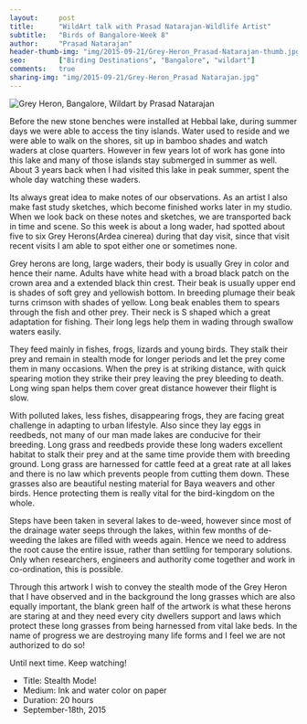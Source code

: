```yaml
---
layout:     post
title:      "WildArt talk with Prasad Natarajan-Wildlife Artist"
subtitle:   "Birds of Bangalore-Week 8"
author:     "Prasad Natarajan"
header-thumb-img: "img/2015-09-21/Grey-Heron_Prasad-Natarajan-thumb.jpg"
seo: 		["Birding Destinations", "Bangalore", "wildart"]
comments:   true
sharing-img: "img/2015-09-21/Grey-Heron_Prasad Natarajan.jpg"
---
```



<img src="{{ site.baseurl }}/img/2015-09-21/Grey-Heron_Prasad Natarajan.jpg" alt="Grey Heron, Bangalore, Wildart by Prasad Natarajan">

<p>
Before the new stone benches were installed at Hebbal lake, during summer days we were able to access the tiny islands. Water used to reside and we were able to walk on the shores, sit up in bamboo shades and watch waders at close quarters. However in few years lot of work has gone into this lake and many of those islands stay submerged in summer as well. About 3 years back when I had visited this lake in peak summer, spent the whole day watching these waders. 
</p>

<p>
Its always great idea to make notes of our observations. As an artist I also make fast study sketches, which become finished works later in my studio. When we look back on these notes and sketches, we are transported back in time and scene. So this week is about a long wader, had spotted about five to six Grey Herons(Ardea cinerea) during that day visit, since that visit recent visits I am able to spot either one or sometimes none.</p>

<p>
Grey herons are long, large waders, their body is usually Grey in color and hence their name. Adults have white head with a broad black patch on the crown area and a extended black thin crest. Their beak is usually upper end is shades of soft grey and yellowish bottom. In breeding plumage their beak turns crimson with shades of yellow. Long beak enables them to spears through the fish and other prey. Their neck is S shaped which a great adaptation for fishing. Their long legs help them in wading through swallow waters easily.
</p>

<p>
They feed mainly in fishes, frogs, lizards and young birds. They stalk their prey and remain in stealth mode for longer periods and let the prey come them in many occasions. When the prey is at striking distance, with quick spearing motion they strike their prey leaving the prey bleeding to death. Long wing span helps them cover great distance however their flight is slow. 
</p>

<p>
With polluted lakes, less fishes, disappearing frogs, they are facing great challenge in adapting to urban lifestyle. Also since they lay eggs in reedbeds, not many of our man made lakes are conducive for their breeding. Long grass and reedbeds provide these long waders excellent habitat to stalk their prey and at the same time provide them with breeding ground. Long grass are harnessed for cattle feed at a great rate at all lakes and there is no law which prevents people from cutting them down. These grasses also are beautiful nesting material for Baya weavers and other birds. Hence protecting them is really vital for the bird-kingdom on the whole. 
</p>

<p>Steps have been taken in several lakes to de-weed, however since most of the drainage water seeps through the lakes, within few months of de-weeding the lakes are filled with weeds again. Hence we need to address the root cause the entire issue, rather than settling for temporary solutions. Only when researchers, engineers and authority come together and work in co-ordination, this is possible.</p> 

<p>
Through this artwork I wish to convey the stealth mode of the Grey Heron that I have observed and in the background the long grasses which are also equally important, the blank green half of the artwork is what these herons are staring at and they need every city dwellers support and laws which protect these long grasses from being harnessed from vital lake beds. In the name of progress we are destroying many life forms and I feel we are not authorized to do so!</p> 

<p>Until next time. Keep watching!</p>


<p>
	<ul>
		 <li>Title: Stealth Mode!</li>
		 <li>Medium: Ink and water color on paper</li>
		 <li>Duration: 20 hours</li>
		 <li>September-18th, 2015</li>
 	</ul>
</p>
